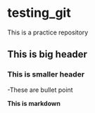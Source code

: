 # testing_git

This is a practice repository
## This is big header
### This is smaller header
-These are bullet point

**This is markdown**

